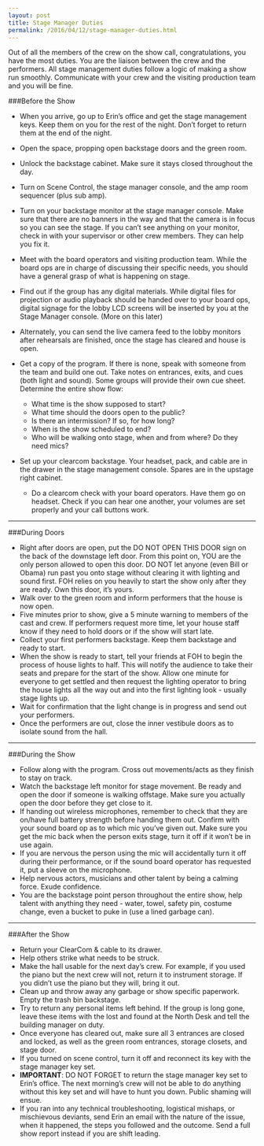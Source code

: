 ```yaml
---
layout: post
title: Stage Manager Duties
permalink: /2016/04/12/stage-manager-duties.html
---
```


Out of all the members of the crew on the show call, congratulations, you have the most duties. You are the liaison between the crew and the performers. All stage management duties follow a logic of making a show run smoothly. Communicate with your crew and the visiting production team and you will be fine.

###Before the Show

* When you arrive, go up to Erin’s office and get the stage management keys. Keep them on you for the rest of the night. Don’t forget to return them at the end of the night.  
* Open the space, propping open backstage doors and the green room.
* Unlock the backstage cabinet.  Make sure it stays closed throughout the day.
* Turn on Scene Control, the stage manager console, and the amp room sequencer (plus sub amp). 
* Turn on your backstage monitor at the stage manager console. Make sure that there are no banners in the way and that the camera is in focus so you can see the stage. If you can’t see anything on your monitor, check in with your supervisor or other crew members. They can help you fix it.
* Meet with the board operators and visiting production team. While the board ops are in charge of discussing their specific needs, you should have a general grasp of what is happening on stage.
* Find out if the group has any digital materials. While digital files for projection or audio playback should be handed over to your board ops, digital signage for the lobby LCD screens will be inserted by you at the Stage Manager console. (More on this later)
* Alternately, you can send the live camera feed to the lobby monitors after rehearsals are finished, once the stage has cleared and house is open.
* Get a copy of the program. If there is none, speak with someone from the team and build one out. Take notes on entrances, exits, and cues (both light and sound). Some groups will provide their own cue sheet. Determine the entire show flow:
  * What time is the show supposed to start?
  * What time should the doors open to the public?
  * Is there an intermission? If so, for how long?
  * When is the show scheduled to end?
  * Who will be walking onto stage, when and from where? Do they need mics?

* Set up your clearcom backstage. Your headset, pack, and cable are in the drawer in the stage management console. Spares are in the upstage right cabinet. 
  * Do a clearcom check with your board operators. Have them go on headset. Check if you can hear one another, your volumes are set properly and your call buttons work.

---

###During Doors

* Right after doors are open, put the DO NOT OPEN THIS DOOR sign on the back of the downstage left door. From this point on, YOU are the only person allowed to open this door. DO NOT let anyone (even Bill or Obama) run past you onto stage without clearing it with lighting and sound first. FOH relies on you heavily to start the show only after they are ready. Own this door, it’s yours. 
* Walk over to the green room and inform performers that the house is now open. 
* Five minutes prior to show, give a 5 minute warning to members of the cast and crew. If performers request more time, let your house staff know if they need to hold doors or if the show will start late.
* Collect your first performers backstage. Keep them backstage and ready to start.
* When the show is ready to start, tell your friends at FOH to begin the process of house lights to half. This will notify the audience to take their seats and prepare for the start of the show. Allow one minute for everyone to get settled and then request the lighting operator to bring the house lights all the way out and into the first lighting look - usually stage lights up.
* Wait for confirmation that the light change is in progress and send out your performers.
* Once the performers are out, close the inner vestibule doors as to isolate sound from the hall. 

---

###During the Show

* Follow along with the program.  Cross out movements/acts as they finish to stay on track.
* Watch the backstage left monitor for stage movement. Be ready and open the door if someone is walking offstage.  Make sure you actually open the door before they get close to it. 
* If handing out wireless microphones, remember to check that they are on/have full battery strength before handing them out. Confirm with your sound board op as to which mic you’ve given out. Make sure you get the mic back when the person exits stage, turn it off if it won’t be in use again.
* If you are nervous the person using the mic will accidentally turn it off during their performance, or if the sound board operator has requested it, put a sleeve on the microphone. 
* Help nervous actors, musicians and other talent by being a calming force. Exude confidence. 
* You are the backstage point person throughout the entire show, help talent with anything they need - water, towel, safety pin, costume change, even a bucket to puke in (use a lined garbage can). 

----

###After the Show

* Return your ClearCom & cable to its drawer.
* Help others strike what needs to be struck.
* Make the hall usable for the next day’s crew. For example, if you used the piano but the next crew will not, return it to instrument storage. If you didn’t use the piano but they will, bring it out. 
* Clean up and throw away any garbage or show specific paperwork. Empty the trash bin backstage. 
* Try to return any personal items left behind.  If the group is long gone, leave these items with the lost and found at the North Desk and tell the building manager on duty. 
* Once everyone has cleared out, make sure all 3 entrances are closed and locked, as well as the green room entrances, storage closets, and stage door.
* If you turned on scene control, turn it off and reconnect its key with the stage manager key set.
* **IMPORTANT**: DO NOT FORGET to return the stage manager key set to Erin’s office. The next morning’s crew will not be able to do anything without this key set and will have to hunt you down. Public shaming will ensue.  
* If you ran into any technical troubleshooting, logistical mishaps, or mischievous deviants, send Erin an email with the nature of the issue, when it happened, the steps you followed and the outcome. Send a full show report instead if you are shift leading. 
